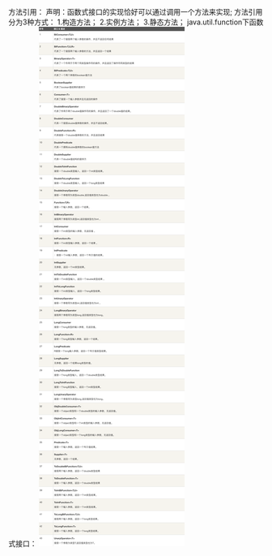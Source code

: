 方法引用：
    声明：函数式接口的实现恰好可以通过调用一个方法来实现;
    方法引用分为3种方式：
        1.构造方法；
        2.实例方法；
        3.静态方法；
    java.util.function下函数式接口：
    ![img.png](img.png)